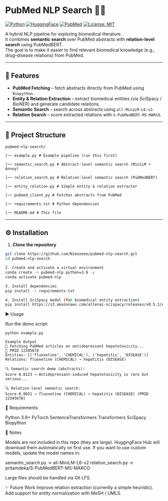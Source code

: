 # PubMed NLP Search 🔎🧪

[![Python](https://img.shields.io/badge/python-3.9%2B-blue.svg)](https://www.python.org/downloads/release/python-390/)
[![HuggingFace](https://img.shields.io/badge/HuggingFace-Models-yellow)](https://huggingface.co/models)
[![PubMed](https://img.shields.io/badge/Data-PubMed-green)](https://pubmed.ncbi.nlm.nih.gov/)
[![License: MIT](https://img.shields.io/badge/License-MIT-lightgrey.svg)](LICENSE)

A hybrid NLP pipeline for exploring biomedical literature.  
It combines **semantic search** over PubMed abstracts with **relation-level search** using PubMedBERT.  
The goal is to make it easier to find relevant biomedical knowledge (e.g., drug–disease relations) from PubMed.

---

## 🚀 Features
- **PubMed Fetching** – fetch abstracts directly from PubMed using `Biopython`.
- **Entity & Relation Extraction** – extract biomedical entities (via SciSpacy / BioNER) and generate candidate relations.
- **Semantic Search** – search across abstracts using `all-MiniLM-L6-v2`.
- **Relation Search** – score extracted relations with `S-PubMedBERT-MS-MARCO`.

---

## 📂 Project Structure
```
pubmed-nlp-search/

│── example.py # Example pipeline (run this first)

│── semantic_search.py # Abstract-level semantic search (MiniLM + Annoy)

│── relation_search.py # Relation-level semantic search (PubMedBERT)

│── entity_relation.py # Simple entity & relation extractor

│── pubmed_client.py # Fetches abstracts from PubMed

│── requirements.txt # Python dependencies

│── README.md # This file
```

---

## ⚙️ Installation

1. **Clone the repository**
```bash
git clone https://github.com/Nimieeee/pubmed-nlp-search.git
cd pubmed-nlp-search

2. Create and activate a virtual environment
conda create -n pubmed-nlp python=3.9 -y
conda activate pubmed-nlp

3. Install dependencies
pip install -r requirements.txt

4. Install SciSpacy model (for biomedical entity extraction)
pip install https://s3.amazonaws.com/allenai-scispacy/releases/v0.5.1/en_core_sci_sm-0.5.1.tar.gz
```

▶️ Usage

Run the demo script:
```
python example.py
```
```
Example Output
🔎 Fetching PubMed articles on antidepressant hepatotoxicity...
📄 PMID 12345678
Entities: [('fluoxetine', 'CHEMICAL'), ('hepatitis', 'DISEASE')]
Relations: fluoxetine (CHEMICAL) → hepatitis (DISEASE)

🔍 Semantic search demo (abstracts):
Score 0.8123 → Antidepressant-induced hepatotoxicity is rare but serious...

🔍 Relation-level semantic search:
Score 0.9031 → fluoxetine (CHEMICAL) → hepatitis (DISEASE) (PMID 12345678)
```

📖 Requirements

Python 3.9+
PyTorch
SentenceTransformers
Transformers
SciSpacy
Biopython

📌 Notes

Models are not included in this repo (they are large). HuggingFace Hub will download them automatically on first use.
If you want to use custom models, update the model names in:

semantic_search.py → all-MiniLM-L6-v2
relation_search.py → pritamdeka/S-PubMedBERT-MS-MARCO

Large files should be handled via Git LFS.

✨ Future Work
Improve relation extraction (currently a simple heuristic).
Add support for entity normalization with MeSH / UMLS.
